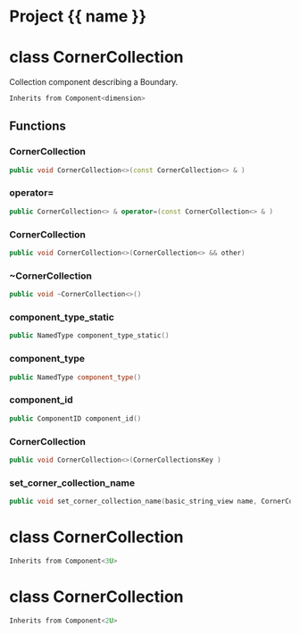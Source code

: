 <script setup>
import {useRoute} from 'vitepress'
const {path} = useRoute()
const tokens = path.split('/')
const words = tokens[2].split('-');
for (let i = 0; i < words.length; i++) {
    words[i] = words[i].charAt(0).toUpperCase() + words[i].slice(1);
    words[i] = words[i].replace('geode', 'Geode')
}
const name = words.join('-');
</script>
# Project {{ name }}

# class CornerCollection


 Collection component describing a Boundary.



```cpp
Inherits from Component<dimension>
```



## Functions

### CornerCollection

```cpp
public void CornerCollection<>(const CornerCollection<> & )
```


### operator=

```cpp
public CornerCollection<> & operator=(const CornerCollection<> & )
```


### CornerCollection

```cpp
public void CornerCollection<>(CornerCollection<> && other)
```


### ~CornerCollection

```cpp
public void ~CornerCollection<>()
```


### component_type_static

```cpp
public NamedType component_type_static()
```


### component_type

```cpp
public NamedType component_type()
```


### component_id

```cpp
public ComponentID component_id()
```


### CornerCollection

```cpp
public void CornerCollection<>(CornerCollectionsKey )
```


### set_corner_collection_name

```cpp
public void set_corner_collection_name(basic_string_view name, CornerCollectionsBuilderKey )
```




# class CornerCollection


```cpp
Inherits from Component<3U>
```



# class CornerCollection


```cpp
Inherits from Component<2U>
```



